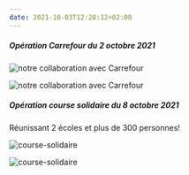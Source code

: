 ```yaml
---
date: 2021-10-03T12:28:12+02:00
---
```


##### Opération Carrefour du 2 octobre 2021

![notre collaboration avec Carrefour](/images/galerie-1.jpg)

![notre collaboration avec Carrefour](/images/galerie-2.jpg)

##### Opération course solidaire du 8 octobre 2021

Réunissant 2 écoles et plus de 300 personnes!

![course-solidaire](/images/galerie-3.jpg)

![course-solidaire](/images/galerie-4.jpg)

